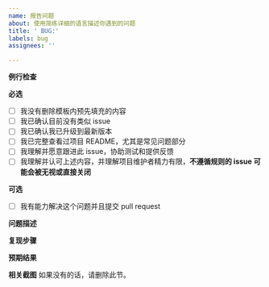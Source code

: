 ```yaml
---
name: 报告问题
about: 使用简练详细的语言描述你遇到的问题
title: ' BUG:'
labels: bug
assignees: ''

---
```


**例行检查**

[//]: # (方框内删除已有的空格，填 x 号)

**必选**
+ [ ] 我没有删除模板内预先填充的内容
+ [ ] 我已确认目前没有类似 issue
+ [ ] 我已确认我已升级到最新版本
+ [ ] 我已完整查看过项目 README，尤其是常见问题部分
+ [ ] 我理解并愿意跟进此 issue，协助测试和提供反馈 
+ [ ] 我理解并认可上述内容，并理解项目维护者精力有限，**不遵循规则的 issue 可能会被无视或直接关闭**

**可选**
+ [ ] 我有能力解决这个问题并且提交 pull request

**问题描述**

**复现步骤**

**预期结果**

**相关截图**
如果没有的话，请删除此节。